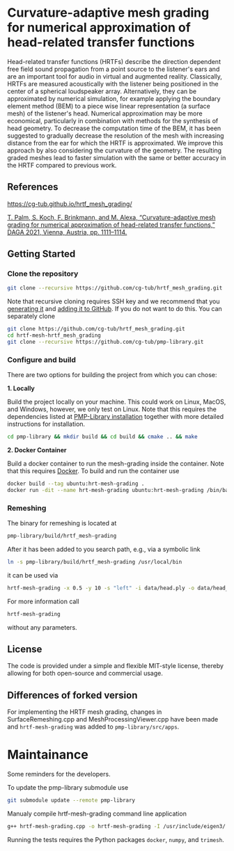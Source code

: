 # Curvature-adaptive mesh grading for numerical approximation of head-related transfer functions

Head-related transfer functions (HRTFs) describe the direction dependent free field sound propagation from a point source to the listener's ears and are an important tool for audio in virtual and augmented reality. Classically, HRTFs are measured acoustically with the listener being positioned in the center of a spherical loudspeaker array. Alternatively, they can be approximated by numerical simulation, for example applying the boundary element method (BEM) to a piece wise linear representation (a surface mesh) of the listener's head. Numerical approximation may be more economical, particularly in combination with methods for the synthesis of head geometry. To decrease the computation time of the BEM, it has been suggested to gradually decrease the resolution of the mesh with increasing distance from the ear for which the HRTF is approximated. We improve this approach by also considering the curvature of the geometry. The resulting graded meshes lead to faster simulation with the same or better accuracy in the HRTF compared to previous work.

## References

https://cg-tub.github.io/hrtf_mesh_grading/

[T. Palm, S. Koch, F. Brinkmann, and M. Alexa, “Curvature-adaptive mesh grading for numerical approximation of head-related transfer functions,” DAGA 2021, Vienna, Austria, pp. 1111–1114.](https://www.researchgate.net/publication/356264260_Curvature-adaptive_mesh_grading_for_numerical_approximation_of_head-related_transfer_functions)

## Getting Started

### Clone the repository

```sh
git clone --recursive https://github.com/cg-tub/hrtf_mesh_grading.git
```

Note that recursive cloning requires SSH key and we recommend that you [generating it](https://docs.github.com/en/authentication/connecting-to-github-with-ssh/generating-a-new-ssh-key-and-adding-it-to-the-ssh-agent) and [adding it to GitHub](https://docs.github.com/en/authentication/connecting-to-github-with-ssh/adding-a-new-ssh-key-to-your-github-account). If you do not want to do this. You can separately clone

```sh
git clone https://github.com/cg-tub/hrtf_mesh_grading.git
cd hrtf-mesh-hrtf_mesh_grading
git clone --recursive https://github.com/cg-tub/pmp-library.git
```

### Configure and build

There are two options for building the project from which you can chose:

**1. Locally**

Build the project locally on your machine. This could work on Linux, MacOS, and
Windows, however, we only test on Linux. Note that this requires the dependencies
listed at [PMP-Library installation](https://www.pmp-library.org/installation.html)
together with more detailed instructions for installation.

```sh
cd pmp-library && mkdir build && cd build && cmake .. && make
```

**2. Docker Container**

Build a docker container to run the mesh-grading inside the container. Note that
this requires [Docker](https://www.docker.com/). To build and run the container
use

```sh
docker build --tag ubuntu:hrt-mesh-grading .
docker run -dit --name hrt-mesh-grading ubuntu:hrt-mesh-grading /bin/bash
```

### Remeshing

The binary for remeshing is located at
```sh
pmp-library/build/hrtf_mesh-grading
```

After it has been added to you search path, e.g., via a symbolic link
```sh
ln -s pmp-library/build/hrtf_mesh-grading /usr/local/bin
```

it can be used via
```sh
hrtf-mesh-grading -x 0.5 -y 10 -s "left" -i data/head.ply -o data/head_graded_left.ply
```

For more information call
```sh
hrtf-mesh-grading
```
without any parameters.

## License

The code is provided under a simple and flexible MIT-style
license, thereby allowing for both open-source and commercial usage.

## Differences of forked version

For implementing the HRTF mesh grading, changes in SurfaceRemeshing.cpp and MeshProcessingViewer.cpp have been made and `hrtf-mesh-grading` was added to `pmp-library/src/apps`.

# Maintainance

Some reminders for the developers.

To update the pmp-library submodule use
```sh
git submodule update --remote pmp-library
```

Manualy compile hrtf-mesh-grading command line application
```sh
g++ hrtf-mesh-grading.cpp -o hrtf-mesh-grading -I /usr/include/eigen3/ /usr/local/lib/libpmp.so
```

Running the tests requires the Python packages `docker`, `numpy`, and
`trimesh`.
